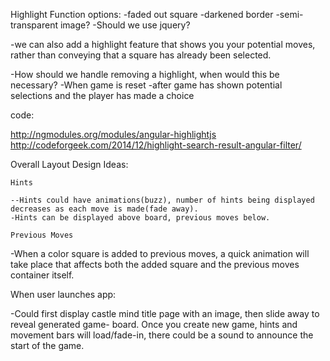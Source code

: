 

Highlight Function
     options:
-faded out square
-darkened border
-semi-transparent image?
-Should we use jquery?

-we can also add a highlight feature that shows you your potential moves, rather than conveying that a square has already been selected.

-How should we handle removing a highlight, when would this be necessary?
	-When game is reset
	-after game has shown potential selections and the player has made a choice

code:

http://ngmodules.org/modules/angular-highlightjs
http://codeforgeek.com/2014/12/highlight-search-result-angular-filter/


Overall Layout Design Ideas: 

	Hints

	--Hints could have animations(buzz), number of hints being displayed decreases as each move is made(fade away).
	-Hints can be displayed above board, previous moves below.

	Previous Moves
-When a color square is added to previous moves, a quick animation will take place that affects both the added square and the previous moves container itself. 


When user launches app:

-Could first display castle mind title page with an image, then slide away to reveal generated game- board. Once you create new game, hints and movement bars will load/fade-in, there could be a sound to announce the start of the game.

